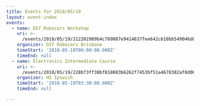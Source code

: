 ```yaml
---
title: Events for 2018/05/19
layout: event-index
events:
  - name: DIY Robocars Workshop
    uri: >-
      /events/2018/05/19/212202989b4c709087e9414637fee642c610bb549046d80bcbe3c47e6cb8f726
    organizer: DIY Robocars Brisbane
    timeStart: '2018-05-19T00:00:00.000Z'
    timeEnd: null
  - name: Electronics Intermediate Course
    uri: >-
      /events/2018/05/19/228bf3ff38bf818083b6262f7453bf51a4678382af8d00e2fcd578258e0788d8
    organizer: HS Ipswich
    timeStart: '2018-05-19T03:30:00.000Z'
    timeEnd: null

---
```

